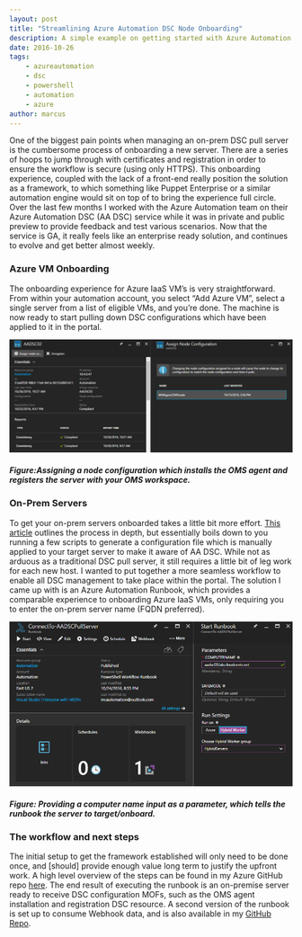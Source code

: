 ```yaml
---
layout: post
title: "Streamlining Azure Automation DSC Node Onboarding"
description: A simple example on getting started with Azure Automation DSC— registering your on-prem servers.
date: 2016-10-26
tags:
    - azureautomation
    - dsc
    - powershell
    - automation
    - azure
author: marcus
---
```


One of the biggest pain points when managing an on-prem DSC pull server is the cumbersome process of onboarding a new server. There are a series of hoops to jump through with certificates and registration in order to ensure the workflow is secure (using only HTTPS). This onboarding experience, coupled with the lack of a front-end really position the solution as a framework, to which something like Puppet Enterprise or a similar automation engine would sit on top of to bring the experience full circle. Over the last few months I worked with the Azure Automation team on their Azure Automation DSC (AA DSC) service while it was in private and public preview to provide feedback and test various scenarios. Now that the service is GA, it really feels like an enterprise ready solution, and continues to evolve and get better almost weekly.

###  Azure VM Onboarding
The onboarding experience for Azure IaaS VM’s is very straightforward. From within your automation account, you select “Add Azure VM”, select a single server from a list of eligible VMs, and you’re done. The machine is now ready to start pulling down DSC configurations which have been applied to it in the portal.

![Azure VM Onboarding Experience](/assets/posts/2016-10-26-StreamliningAADSCOnboarding/01.png)
##### *Figure:Assigning a node configuration which installs the OMS agent and registers the server with your OMS workspace.*

### On-Prem Servers
To get your on-prem servers onboarded takes a little bit more effort. [This article](https://azure.microsoft.com/en-us/documentation/articles/automation-dsc-onboarding/ "Article") outlines the process in depth, but essentially boils down to you running a few scripts to generate a configuration file which is manually applied to your target server to make it aware of AA DSC. While not as arduous as a traditional DSC pull server, it still requires a little bit of leg work for each new host. I wanted to put together a more seamless workflow to enable all DSC management to take place within the portal. The solution I came up with is an Azure Automation Runbook, which provides a comparable experience to onboarding Azure IaaS VMs, only requiring you to enter the on-prem server name (FQDN preferred).

![Onboarding with runbook](/assets/posts/2016-10-26-StreamliningAADSCOnboarding/02.png)
##### *Figure: Providing a computer name input as a parameter, which tells the runbook the server to target/onboard.*

### The workflow and next steps
The initial setup to get the framework established will only need to be done once, and [should] provide enough value long term to justify the upfront work. A high level overview of the steps can be found in my Azure GitHub repo [here](https://github.com/marcusclayton/azure/tree/master/AA-DSC/ConnectTo-AADSCPullServer "Repo"). The end result of executing the runbook is an on-premise server ready to receive DSC configuration MOFs, such as the OMS agent installation and registration DSC resource. A second version of the runbook is set up to consume Webhook data, and is also available in my [GitHub Repo](https://github.com/marcusclayton/azure/tree/master/AA-DSC/ConnectTo-AADSCPullServer-Webhook "Repo").